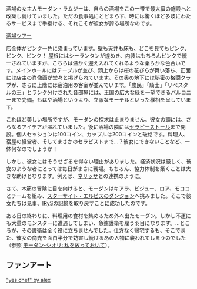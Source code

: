 <!-- title: モーダン・ラムジー -->
<!-- status: 生存 -->

酒場の女主人モーダン・ラムジーは、自らの酒場をこの一帯で最大級の施設へと改築し続けていました。ただの食事処にとどまらず、時には驚くほど多岐にわたるサービスまで手掛ける、それこそが彼女が誇る場所なのです。

[酒場ツアー](#embed:https://www.youtube.com/live/wu7g7fNsXYk?si=s2oebW-2OPVZa5Jt&t=997)

店全体がピンク一色に染まっています。壁も天井も床も、どこを見てもピンク、ピンク、ピンク！ 屋根にはシーランタンが煌めき、内装はもちろんピンクで統一されていますが、こちらは温かく迎え入れてくれるような柔らかな色合いです。メインホールにはテーブルが並び、頭上からは桜の花びらが舞い落ち、正面には店主の肖像画が堂々と掲げられています。その奥の地下には秘密の格闘クラブが、さらに上階には宿泊用の客室が並んでいます。「農民」「騎士」「リベスタルの王」とランク分けされた各部屋には、王国の広大な緑を一望できるバルコニーまで完備。もはや酒場というより、立派なモーテルといった様相を呈しています。

これほど美しい場所ですが、モーダンの探求は止まりません。彼女の頭には、さらなるアイデアが溢れていました。後に酒場の隣には[セラピーストール](https://www.youtube.com/live/wu7g7fNsXYk?si=cLBaeNYSgM9NfhrZ&t=4070)まで開設。個人セッションは100コイン、カップルは200コインと破格です。料理人、宿屋の経営者、そしてまさかのセラピストまで…？彼女にできないことなど、一体何なのでしょうか！

しかし、彼女にはそうせざるを得ない理由がありました。経済状況は厳しく、彼女のような者にとっては毎日がまさに戦場。もちろん、協力体制を築くことは大きな助けとなります。例えば、[ネリッサ](https://www.youtube.com/live/wu7g7fNsXYk?si=-Az4QRmpYlH1g237&t=2062)との連携のように。

さて、本筋の冒険に目を向けると、モーダンはキアラ、ビジュー、ロア、モココとチームを組み、[スターサイト・エルピスのダンジョン](https://www.youtube.com/live/wu7g7fNsXYk?si=Mcd8vEwgowdvbG3w&t=6353)へ挑みました。そこで彼女たちは見事、[IRyS](https://www.youtube.com/live/wu7g7fNsXYk?si=8aHIbG2KX1DFLf3y&t=8501)の記憶を取り戻すことに成功したのです。

ある日の終わりに、料理用の食材を集めるため外へ出たモーダン。しかし不運にも大量のモンスターに遭遇してしまい、急遽護衛を雇う羽目になります。…ところが、その護衛は全く役に立ちませんでした。仕方なく帰宅するも、そこでまた、彼女の商売を面白半分で妨害し続けるあの人物に襲われてしまうのでした（参照 [モーダン-シオリ: 私を放っておいて](#edge:shiori-calli)）。

## ファンアート

["yes chef" by alex](https://x.com/arexsudraws/status/1919246188831707196)
